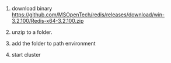 
1. download binary 
   https://github.com/MSOpenTech/redis/releases/download/win-3.2.100/Redis-x64-3.2.100.zip
   
2. unzip to a folder.

3. add the folder to path environment

4. start cluster

